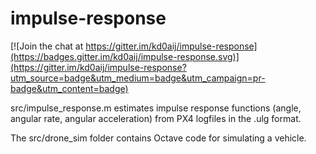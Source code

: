 # impulse-response

[![Join the chat at https://gitter.im/kd0aij/impulse-response](https://badges.gitter.im/kd0aij/impulse-response.svg)](https://gitter.im/kd0aij/impulse-response?utm_source=badge&utm_medium=badge&utm_campaign=pr-badge&utm_content=badge)

src/impulse_response.m estimates impulse response functions (angle, angular rate, angular acceleration) from PX4 logfiles in the .ulg format.

The src/drone_sim folder contains Octave code for simulating a vehicle.
